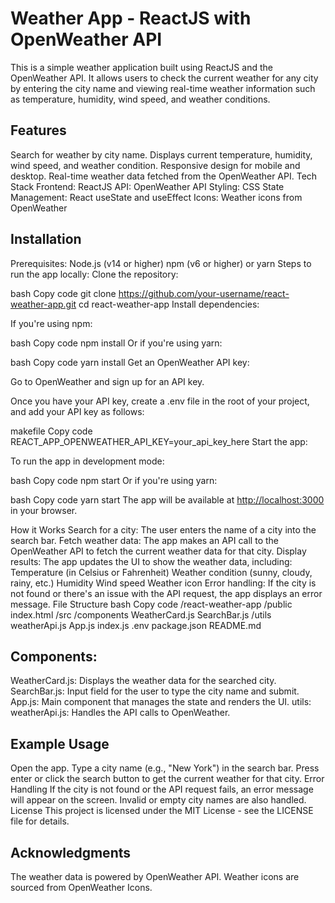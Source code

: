 # Weather App - ReactJS with OpenWeather API
This is a simple weather application built using ReactJS and the OpenWeather API. It allows users to check the current weather for any city by entering the city name and viewing real-time weather information such as temperature, humidity, wind speed, and weather conditions.

## Features
Search for weather by city name.
Displays current temperature, humidity, wind speed, and weather condition.
Responsive design for mobile and desktop.
Real-time weather data fetched from the OpenWeather API.
Tech Stack
Frontend: ReactJS
API: OpenWeather API
Styling: CSS
State Management: React useState and useEffect
Icons: Weather icons from OpenWeather

## Installation
Prerequisites:
Node.js (v14 or higher)
npm (v6 or higher) or yarn
Steps to run the app locally:
Clone the repository:

bash
Copy code
git clone <https://github.com/your-username/react-weather-app.git>
cd react-weather-app
Install dependencies:

If you're using npm:

bash
Copy code
npm install
Or if you're using yarn:

bash
Copy code
yarn install
Get an OpenWeather API key:

Go to OpenWeather and sign up for an API key.

Once you have your API key, create a .env file in the root of your project, and add your API key as follows:

makefile
Copy code
REACT_APP_OPENWEATHER_API_KEY=your_api_key_here
Start the app:

To run the app in development mode:

bash
Copy code
npm start
Or if you're using yarn:

bash
Copy code
yarn start
The app will be available at <http://localhost:3000> in your browser.

How it Works
Search for a city: The user enters the name of a city into the search bar.
Fetch weather data: The app makes an API call to the OpenWeather API to fetch the current weather data for that city.
Display results: The app updates the UI to show the weather data, including:
Temperature (in Celsius or Fahrenheit)
Weather condition (sunny, cloudy, rainy, etc.)
Humidity
Wind speed
Weather icon
Error handling: If the city is not found or there's an issue with the API request, the app displays an error message.
File Structure
bash
Copy code
/react-weather-app
  /public
    index.html
  /src
    /components
      WeatherCard.js
      SearchBar.js
    /utils
      weatherApi.js
    App.js
    index.js
  .env
  package.json
  README.md
## Components:
WeatherCard.js: Displays the weather data for the searched city.
SearchBar.js: Input field for the user to type the city name and submit.
App.js: Main component that manages the state and renders the UI.
utils:
weatherApi.js: Handles the API calls to OpenWeather.

## Example Usage
Open the app.
Type a city name (e.g., "New York") in the search bar.
Press enter or click the search button to get the current weather for that city.
Error Handling
If the city is not found or the API request fails, an error message will appear on the screen.
Invalid or empty city names are also handled.
License
This project is licensed under the MIT License - see the LICENSE file for details.

## Acknowledgments
The weather data is powered by OpenWeather API.
Weather icons are sourced from OpenWeather Icons.

